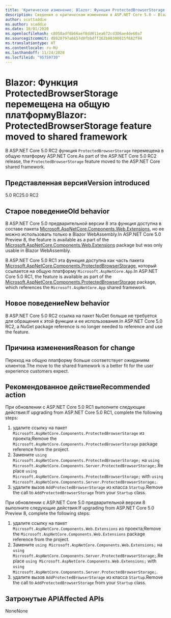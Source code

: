 ```yaml
---
title: 'Критическое изменение. Blazor: Функция ProtectedBrowserStorage перемещена на общую платформу'
description: Сведения о критическом изменении в ASP.NET Core 5.0 — Blazor. Функция ProtectedBrowserStorage перемещена на общую платформу
author: scottaddie
ms.author: scaddie
ms.date: 10/01/2020
ms.openlocfilehash: c8058adf8b66aef8dd011ea672cd306ae4de60a7
ms.sourcegitcommit: d8020797a6657d0fbbdff362b80300815f682f94
ms.translationtype: HT
ms.contentlocale: ru-RU
ms.lasthandoff: 11/24/2020
ms.locfileid: "95759730"
---
```

# <a name="blazor-protectedbrowserstorage-feature-moved-to-shared-framework"></a><span data-ttu-id="6a646-103">Blazor: Функция ProtectedBrowserStorage перемещена на общую платформу</span><span class="sxs-lookup"><span data-stu-id="6a646-103">Blazor: ProtectedBrowserStorage feature moved to shared framework</span></span>

<span data-ttu-id="6a646-104">В ASP.NET Core 5.0 RC2 функция `ProtectedBrowserStorage` перемещена в общую платформу ASP.NET Core.</span><span class="sxs-lookup"><span data-stu-id="6a646-104">As part of the ASP.NET Core 5.0 RC2 release, the `ProtectedBrowserStorage` feature moved to the ASP.NET Core shared framework.</span></span>

## <a name="version-introduced"></a><span data-ttu-id="6a646-105">Представленная версия</span><span class="sxs-lookup"><span data-stu-id="6a646-105">Version introduced</span></span>

<span data-ttu-id="6a646-106">5.0 RC2</span><span class="sxs-lookup"><span data-stu-id="6a646-106">5.0 RC2</span></span>

## <a name="old-behavior"></a><span data-ttu-id="6a646-107">Старое поведение</span><span class="sxs-lookup"><span data-stu-id="6a646-107">Old behavior</span></span>

<span data-ttu-id="6a646-108">В ASP.NET Core 5.0 предварительной версии 8 эта функция доступна в составе пакета [Microsoft.AspNetCore.Components.Web.Extensions](https://www.nuget.org/packages/Microsoft.AspNetCore.Components.Web.Extensions), но ее можно использовать только в Blazor WebAssembly.</span><span class="sxs-lookup"><span data-stu-id="6a646-108">In ASP.NET Core 5.0 Preview 8, the feature is available as a part of the [Microsoft.AspNetCore.Components.Web.Extensions](https://www.nuget.org/packages/Microsoft.AspNetCore.Components.Web.Extensions) package but was only usable in Blazor WebAssembly.</span></span>

<span data-ttu-id="6a646-109">В ASP.NET Core 5.0 RC1 эта функция доступна как часть пакета [Microsoft.AspNetCore.Components.ProtectedBrowserStorage](https://www.nuget.org/packages/Microsoft.AspNetCore.Components.ProtectedBrowserStorage), который ссылается на общую платформу `Microsoft.AspNetCore.App`.</span><span class="sxs-lookup"><span data-stu-id="6a646-109">In ASP.NET Core 5.0 RC1, the feature is available as part of the [Microsoft.AspNetCore.Components.ProtectedBrowserStorage](https://www.nuget.org/packages/Microsoft.AspNetCore.Components.ProtectedBrowserStorage) package, which references the `Microsoft.AspNetCore.App` shared framework.</span></span>

## <a name="new-behavior"></a><span data-ttu-id="6a646-110">Новое поведение</span><span class="sxs-lookup"><span data-stu-id="6a646-110">New behavior</span></span>

<span data-ttu-id="6a646-111">В ASP.NET Core 5.0 RC2 ссылка на пакет NuGet больше не требуется для обращения к этой функции и ее использования.</span><span class="sxs-lookup"><span data-stu-id="6a646-111">In ASP.NET Core 5.0 RC2, a NuGet package reference is no longer needed to reference and use the feature.</span></span>

## <a name="reason-for-change"></a><span data-ttu-id="6a646-112">Причина изменения</span><span class="sxs-lookup"><span data-stu-id="6a646-112">Reason for change</span></span>

<span data-ttu-id="6a646-113">Переход на общую платформу больше соответствует ожиданиям клиентов.</span><span class="sxs-lookup"><span data-stu-id="6a646-113">The move to the shared framework is a better fit for the user experience customers expect.</span></span>

## <a name="recommended-action"></a><span data-ttu-id="6a646-114">Рекомендованное действие</span><span class="sxs-lookup"><span data-stu-id="6a646-114">Recommended action</span></span>

<span data-ttu-id="6a646-115">При обновлении с ASP.NET Core 5.0 RC1 выполните следующие действия:</span><span class="sxs-lookup"><span data-stu-id="6a646-115">If upgrading from ASP.NET Core 5.0 RC1, complete the following steps:</span></span>

1. <span data-ttu-id="6a646-116">удалите ссылку на пакет `Microsoft.AspNetCore.Components.ProtectedBrowserStorage` из проекта;</span><span class="sxs-lookup"><span data-stu-id="6a646-116">Remove the `Microsoft.AspNetCore.Components.ProtectedBrowserStorage` package reference from the project.</span></span>
1. <span data-ttu-id="6a646-117">Замените `using Microsoft.AspNetCore.Components.ProtectedBrowserStorage;` на `using Microsoft.AspNetCore.Components.Server.ProtectedBrowserStorage;`.</span><span class="sxs-lookup"><span data-stu-id="6a646-117">Replace `using Microsoft.AspNetCore.Components.ProtectedBrowserStorage;` with `using Microsoft.AspNetCore.Components.Server.ProtectedBrowserStorage;`.</span></span>
1. <span data-ttu-id="6a646-118">удалите вызов `AddProtectedBrowserStorage` из класса `Startup`.</span><span class="sxs-lookup"><span data-stu-id="6a646-118">Remove the call to `AddProtectedBrowserStorage` from your `Startup` class.</span></span>

<span data-ttu-id="6a646-119">При обновлении с ASP.NET Core 5.0 предварительной версии 8 выполните следующие действия:</span><span class="sxs-lookup"><span data-stu-id="6a646-119">If upgrading from ASP.NET Core 5.0 Preview 8, complete the following steps:</span></span>

1. <span data-ttu-id="6a646-120">удалите ссылку на пакет `Microsoft.AspNetCore.Components.Web.Extensions` из проекта;</span><span class="sxs-lookup"><span data-stu-id="6a646-120">Remove the `Microsoft.AspNetCore.Components.Web.Extensions` package reference from the project.</span></span>
1. <span data-ttu-id="6a646-121">Замените `using Microsoft.AspNetCore.Components.Web.Extensions;` на `using Microsoft.AspNetCore.Components.Server.ProtectedBrowserStorage;`.</span><span class="sxs-lookup"><span data-stu-id="6a646-121">Replace `using Microsoft.AspNetCore.Components.Web.Extensions;` with `using Microsoft.AspNetCore.Components.Server.ProtectedBrowserStorage;`.</span></span>
1. <span data-ttu-id="6a646-122">удалите вызов `AddProtectedBrowserStorage` из класса `Startup`.</span><span class="sxs-lookup"><span data-stu-id="6a646-122">Remove the call to `AddProtectedBrowserStorage` from your `Startup` class.</span></span>

## <a name="affected-apis"></a><span data-ttu-id="6a646-123">Затронутые API</span><span class="sxs-lookup"><span data-stu-id="6a646-123">Affected APIs</span></span>

<span data-ttu-id="6a646-124">None</span><span class="sxs-lookup"><span data-stu-id="6a646-124">None</span></span>

<!--

### Category

ASP.NET Core

### Affected APIs

Not detectable via API analysis

-->
